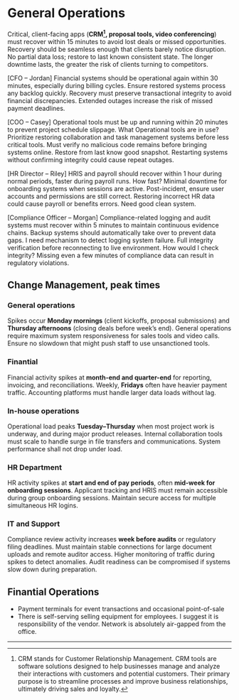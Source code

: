 # General Operations

Critical, client-facing apps (**CRM[^1], proposal tools, video conferencing**) must recover within 15 minutes to avoid lost deals or missed opportunities.
Recovery should be seamless enough that clients barely notice disruption.
No partial data loss; restore to last known consistent state.
The longer downtime lasts, the greater the risk of clients turning to competitors.

[CFO – Jordan]
Financial systems should be operational again within 30 minutes, especially during billing cycles.
Ensure restored systems process any backlog quickly.
Recovery must preserve transactional integrity to avoid financial discrepancies.
Extended outages increase the risk of missed payment deadlines.

[COO – Casey]
Operational tools must be up and running within 20 minutes to prevent project schedule slippage. What Operational tools are in use?
Prioritize restoring collaboration and task management systems before less critical tools.
Must verify no malicious code remains before bringing systems online. Restore from last know good snapshot.
Restarting systems without confirming integrity could cause repeat outages.

[HR Director – Riley]
HRIS and payroll should recover within 1 hour during normal periods, faster during payroll runs. How fast?
Minimal downtime for onboarding systems when sessions are active.
Post-incident, ensure user accounts and permissions are still correct.
Restoring incorrect HR data could cause payroll or benefits errors. Need good clean system.

[Compliance Officer – Morgan]
Compliance-related logging and audit systems must recover within 5 minutes to maintain continuous evidence chains.
Backup systems should automatically take over to prevent data gaps. I need mechanism to detect logging system failure.
Full integrity verification before reconnecting to live environment. How would I check integrity?
Missing even a few minutes of compliance data can result in regulatory violations.

## Change Management, peak times

### General operations

Spikes occur **Monday mornings** (client kickoffs, proposal submissions) and **Thursday afternoons** (closing deals before week’s end). General operations  require maximum system responsiveness for sales tools and video calls. Ensure no slowdown that might push staff to use unsanctioned tools.

### Finantial

Financial activity spikes at **month-end and quarter-end** for reporting, invoicing, and reconciliations. Weekly, **Fridays** often have heavier payment traffic. Accounting platforms must handle larger data loads without lag.

### In-house operations

Operational load peaks **Tuesday–Thursday** when most project work is underway, and during major product releases. Internal collaboration tools must scale to handle surge in file transfers and communications. System performance shall not drop under load.

### HR Department

HR activity spikes at **start and end of pay periods**, often **mid-week for onboarding sessions**. Applicant tracking and HRIS must remain accessible during group onboarding sessions. Maintain secure access for multiple simultaneous HR logins.

### IT and Support

Compliance review activity increases **week before audits** or regulatory filing deadlines. Must maintain stable connections for large document uploads and remote auditor access. Higher monitoring of traffic during spikes to detect anomalies. Audit readiness can be compromised if systems slow down during preparation.

## Finantial Operations

- Payment terminals for event transactions and occasional point-of-sale 
- There is self-serving selling equipment for employees. I suggest it is responsibility of the vendor. Network is absolutely air-gapped from the office.

---

[^1]: CRM stands for Customer Relationship Management. CRM tools are software solutions designed to help businesses manage and analyze their interactions with customers and potential customers. Their primary purpose is to streamline processes and improve business relationships, ultimately driving sales and loyalty.

